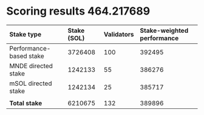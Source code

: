 # Scoring results 464.217689

| Stake type              | Stake (SOL) | Validators | Stake-weighted performance |
|:------------------------|:------------|:-----------|:---------------------------|
| Performance-based stake | 3726408     | 100        | 392495                     |
| MNDE directed stake     | 1242133     | 55         | 386276                     |
| mSOL directed stake     | 1242134     | 25         | 385717                     |
|                         |             |            |                            |
| **Total stake**         | 6210675     | 132        | 389896                     |

